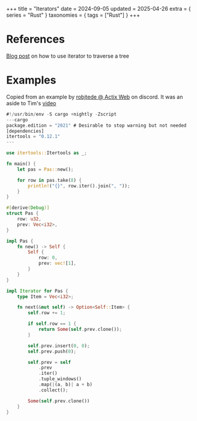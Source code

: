 +++
title = "Iterators"
date = 2024-09-05
updated = 2025-04-26
extra = { series = "Rust" }
taxonomies = { tags = ["Rust"] }
+++

# References

[Blog post](https://aloso.github.io/2021/03/09/creating-an-iterator) on how to use iterator to traverse a tree

# Examples

Copied from an example by [robjtede @ Actix Web](https://github.com/robjtede) on discord. It was an aside to Tim's [video](https://www.youtube.com/watch?v=RQE4GeDe4yw)

```rust
#!/usr/bin/env -S cargo +nightly -Zscript
---cargo
package.edition = "2021" # Desirable to stop warning but not needed
[dependencies]
itertools = "0.12.1"
---

use itertools::Itertools as _;

fn main() {
    let pas = Pas::new();

    for row in pas.take(8) {
        println!("{}", row.iter().join(", "));
    }
}

#[derive(Debug)]
struct Pas {
    row: u32,
    prev: Vec<i32>,
}

impl Pas {
    fn new() -> Self {
        Self {
            row: 0,
            prev: vec![1],
        }
    }
}

impl Iterator for Pas {
    type Item = Vec<i32>;

    fn next(&mut self) -> Option<Self::Item> {
        self.row += 1;

        if self.row == 1 {
            return Some(self.prev.clone());
        }

        self.prev.insert(0, 0);
        self.prev.push(0);

        self.prev = self
            .prev
            .iter()
            .tuple_windows()
            .map(|(a, b)| a + b)
            .collect();

        Some(self.prev.clone())
    }
}
```
